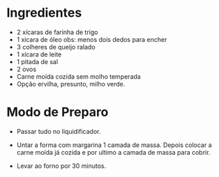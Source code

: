 # Ingredientes

* 2 xícaras de farinha de trigo
* 1 xícara de óleo obs: menos dois dedos para encher
* 3 colheres de queijo ralado
* 1 xícara de leite
* 1 pitada de sal
* 2 ovos
* Carne moída cozida sem molho temperada
* Opção ervilha, presunto, milho verde.
    
# Modo de Preparo    

* Passar tudo no liquidificador.

* Untar a forma com margarina 1 camada de massa. Depois colocar a carne moída já cozida e por ultimo a camada de massa para cobrir.

* Levar ao forno por 30 minutos.


